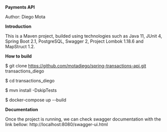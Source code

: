 **Payments API**

Author: Diego Mota

**Introduction**

This is a Maven project, builded using technologies such as Java 11, JUnit 4, Spring Boot 2.1, PostgreSQL, Swagger 2, Project Lombok 1.18.6 and MapStruct 1.2.

**How to build**

$ git clone https://github.com/motadiego/spring-transactions-api.git transactions_diego

$ cd transactions_diego

$ mvn install -DskipTests

$ docker-compose up --build

**Documentation**

Once the project is running, we can check swagger documentation with the link bellow: 
http://localhost:8080/swagger-ui.html
